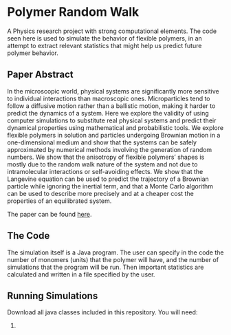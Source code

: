 # Polymer Random Walk

A Physics research project with strong computational elements. The code seen here is used to simulate the behavior of flexible polymers, in an attempt to extract relevant statistics that might help us predict future polymer behavior.

## Paper Abstract

In the microscopic world, physical systems are significantly more sensitive to individual interactions than macroscopic ones. Microparticles tend to follow a diffusive motion rather than a ballistic motion, making it harder to predict the dynamics of a system. Here we explore the validity of using computer simulations to substitute real physical systems and predict their dynamical properties using mathematical and probabilistic tools. We explore flexible polymers in solution and particles undergoing Brownian motion in a one-dimensional medium and show that the systems can be safely approximated by numerical methods involving the generation of random numbers. We show that the anisotropy of flexible polymers’ shapes is mostly due to the random walk nature of the system and not due to intramolecular interactions or self-avoiding effects. We show that the Langevine equation can be used to predict the trajectory of a Brownian particle while ignoring the inertial term, and that a Monte Carlo algorithm can be used to describe more precisely and at a cheaper cost the properties of an equilibrated system.

The paper can be found [here](https://guillonapa.github.io/).

## The Code

The simulation itself is a Java program. The user can specify in the code the number of monomers (units) that the polymer will have, and the number of simulations that the program will be run. Then important statistics are calculated and written in a file specified by the user.

## Running Simulations

Download all java classes included in this repository. You will need:

1. 
